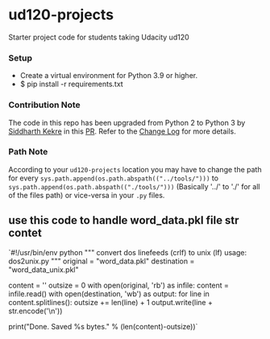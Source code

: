 ud120-projects
==============

Starter project code for students taking Udacity ud120

### Setup
- Create a virtual environment for Python 3.9 or higher.
- $ pip install -r requirements.txt

### Contribution Note
The code in this repo has been upgraded from Python 2 to Python 3 by [Siddharth Kekre](https://github.com/iSiddharth20) in this [PR](https://github.com/udacity/ud120-projects/pull/302). Refer to the [Change Log](https://github.com/iSiddharth20/ud120-projects/blob/master/CHANGELOG.md) for more details. 

### Path Note
According to your `ud120-projects` location you may have to change the path for every `sys.path.append(os.path.abspath(("../tools/")))` to `sys.path.append(os.path.abspath(("./tools/")))` (Basically '../' to './' for all of the files path) or vice-versa in your `.py` files.


## use this code to handle word_data.pkl file str contet 

`#!/usr/bin/env python
"""
convert dos linefeeds (crlf) to unix (lf)
usage: dos2unix.py
"""
original = "word_data.pkl"
destination = "word_data_unix.pkl"

content = ''
outsize = 0
with open(original, 'rb') as infile:
content = infile.read()
with open(destination, 'wb') as output:
for line in content.splitlines():
outsize += len(line) + 1
output.write(line + str.encode('\n'))

print("Done. Saved %s bytes." % (len(content)-outsize))`
